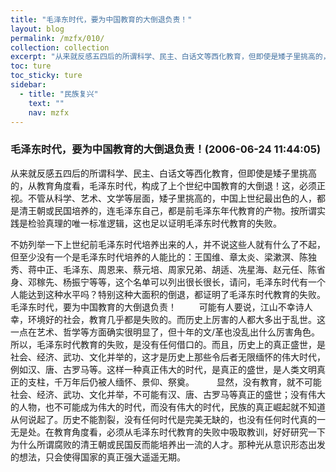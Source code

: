 ```yaml
---
title: "毛泽东时代，要为中国教育的大倒退负责！"
layout: blog
permalink: /mzfx/010/
collection: collection
excerpt: "从来就反感五四后的所谓科学、民主、白话文等西化教育，但即使是矮子里挑高的，从教育角度看，毛泽东时代，构成了上个世纪中国教育的大倒退！这，必须正视。不管从科学、艺术、文学等层面，矮子里挑高的，中国上世纪最出色的人，都是清王朝或民国培养的，连毛泽东自己，都是前毛泽东年代教育的产物。按所谓实践是检验真理的唯一标准逻辑，这也足以证明毛泽东时代教育的失败。"
toc: ture
toc_sticky: ture
sidebar:
  - title: "民族复兴"
    text: ""
    nav: mzfx
---
```


### 毛泽东时代，要为中国教育的大倒退负责！(2006-06-24 11:44:05) 

从来就反感五四后的所谓科学、民主、白话文等西化教育，但即使是矮子里挑高的，从教育角度看，毛泽东时代，构成了上个世纪中国教育的大倒退！这，必须正视。不管从科学、艺术、文学等层面，矮子里挑高的，中国上世纪最出色的人，都是清王朝或民国培养的，连毛泽东自己，都是前毛泽东年代教育的产物。按所谓实践是检验真理的唯一标准逻辑，这也足以证明毛泽东时代教育的失败。
 
不妨列举一下上世纪前毛泽东时代培养出来的人，并不说这些人就有什么了不起，但至少没有一个是毛泽东时代培养的人能比的：王国维、章太炎、梁漱溟、陈独秀、蒋中正、毛泽东、周恩来、蔡元培、周家兄弟、胡适、冼星海、赵元任、陈省身、邓稼先、杨振宁等等，这个名单可以列出很长很长，请问，毛泽东时代有一个人能达到这种水平吗？特别这种大面积的倒退，都证明了毛泽东时代教育的失败。毛泽东时代，要为中国教育的大倒退负责！
　　
可能有人要说，江山不幸诗人幸，环境好的社会，教育几乎都是失败的。而历史上厉害的人都大多出于乱世。这一点在艺术、哲学等方面确实很明显了，但十年的文/革也没乱出什么厉害角色。所以，毛泽东时代教育的失败，是没有任何借口的。而且，历史上的真正盛世，是社会、经济、武功、文化并举的，这才是历史上那些令后者无限缅怀的伟大时代，例如汉、唐、古罗马等。这样一种真正伟大的时代，是真正的盛世，是人类文明真正的支柱，千万年后仍被人缅怀、景仰、祭奠。
　　
显然，没有教育，就不可能社会、经济、武功、文化并举，不可能有汉、唐、古罗马等真正的盛世；没有伟大的人物，也不可能成为伟大的时代，而没有伟大的时代，民族的真正崛起就不知道从何说起了。历史不能割裂，没有任何时代是完美无缺的，也没有任何时代真的一无是处。在教育角度看，必须从毛泽东时代教育的失败中吸取教训，好好研究一下为什么所谓腐败的清王朝或民国反而能培养出一流的人才。那种光从意识形态出发的想法，只会使得国家的真正强大遥遥无期。